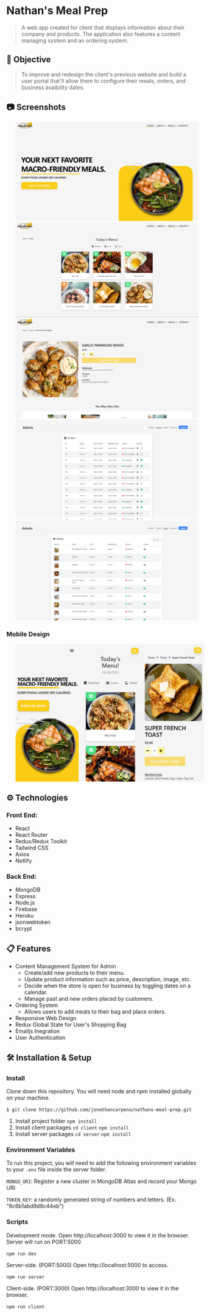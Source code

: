 # Nathan's Meal Prep

> A web app created for client that displays information about their company and
> products. The application also features a content managing system and an ordering system.


## 🚀 Objective

> To improve and redesign the client's previous website and build a user portal
> that'll allow them to configure their meals, orders, and business avaibility
> dates.

## 📷 Screenshots

<ul style="display:flex flex-direction:column width:max">
<img src="./screenshots/landing.PNG" style="max-width:100%; max-height:375px;" alt="landing"> 
<img src="./screenshots/meals.PNG" style="max-width:100%; max-height:375px;" alt="meals">
<img src="./screenshots/single-meal.PNG" style="max-width:100%; max-height:375px;" alt="single-meal">    
<img src="./screenshots/admin-orders.PNG" style="max-width:100%; max-height:375px;" alt="admin-orders">  
<img src="./screenshots/admin-meals.PNG" style="max-width:100%; max-height:375px;" alt="admin-meals">  
</ul>

### Mobile Design

<ul style="display:flex">
<img src="./screenshots/mobile-landing.PNG" width="173" height="361" alt="mobile-landing">  
<img src="./screenshots/mobile-meals.PNG" width="173" height="361" alt="mobile-meals">  
<img src="./screenshots/mobile-single-meal.PNG" width="173" height="361" alt="mobile-single-meal">   
</ul>

## ⚙ Technologies

### Front End:

-  React
-  React Router
-  Redux/Redux Toolkit
-  Tailwind CSS
-  Axios
-  Netlify

### Back End:

-  MongoDB
-  Express
-  Node.js
-  Firebase
-  Heroku
-  jsonwebtoken
-  bcrypt

## 📋 Features

-  Content Management System for Admin
   -  Create/add new products to their menu.
   -  Update product information such as price, description, image, etc.
   -  Decide when the store is open for business by toggling dates on a
      calendar.
   -  Manage past and new orders placed by customers.
-  Ordering System
   -  Allows users to add meals to their bag and place orders.
-  Responsive Web Design
-  Redux Global State for User's Shopping Bag
-  Emailjs Inegration
-  User Authentication

## 🛠 Installation & Setup

### Install

Clone down this repository. You will need node and npm installed globally on
your machine.

```
$ git clone https://github.com/jonathancarpena/nathans-meal-prep.git
```

1. Install project folder `npm install`
1. Install client packages `cd client` `npm install`
1. Install server packages `cd server` `npm install`

### Environment Variables

To run this project, you will need to add the following environment variables to
your `.env` file inside the server folder.

`MONGO_URI`: Register a new cluster in MongoDB Atlas and record your Mongo URI

`TOKEN_KEY`: a randomly generated string of numbers and letters. (Ex.
"8c6b1abd9d8c44eb")

### Scripts

Development mode. Open http://localhost:3000 to view it in the browser. Server
will run on PORT:5000

```
npm run dev
```

Server-side. (PORT:5000) Open http://localhost:5000 to access.

```
npm run server
```

Client-side. (PORT:3000) Open http://localhost:3000 to view it in the browser.

```
npm run client
```
